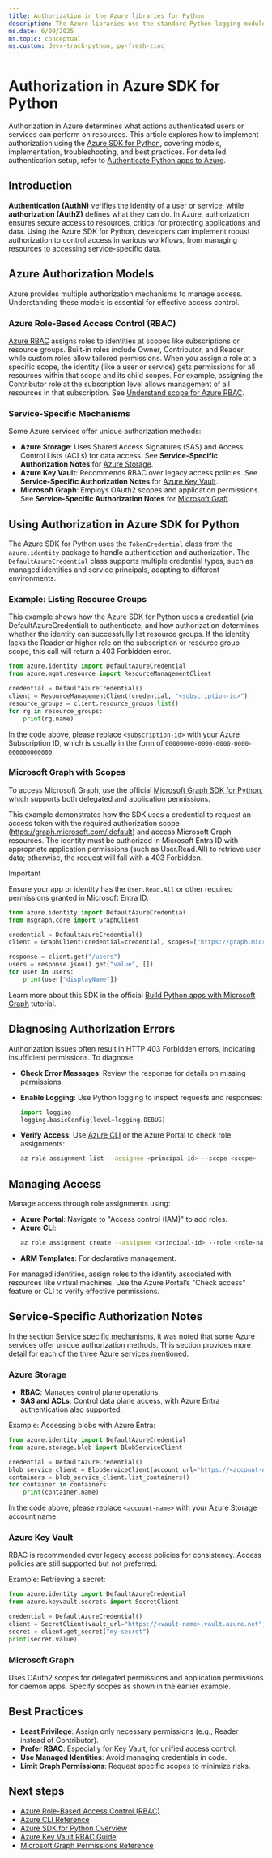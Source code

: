 ```yaml
---
title: Authorization in the Azure libraries for Python
description: The Azure libraries use the standard Python logging module, which is configured on a per-library or per-operation basis.
ms.date: 6/09/2025
ms.topic: conceptual
ms.custom: devx-track-python, py-fresh-zinc
---
```


# Authorization in Azure SDK for Python

Authorization in Azure determines what actions authenticated users or services can perform on resources. This article explores how to implement authorization using the [Azure SDK for Python](/azure/developer/python/sdk/azure-sdk-overview), covering models, implementation, troubleshooting, and best practices. For detailed authentication setup, refer to [Authenticate Python apps to Azure](/azure/developer/python/sdk/authentication/overview).

## Introduction

**Authentication (AuthN)** verifies the identity of a user or service, while **authorization (AuthZ)** defines what they can do. In Azure, authorization ensures secure access to resources, critical for protecting applications and data. Using the Azure SDK for Python, developers can implement robust authorization to control access in various workflows, from managing resources to accessing service-specific data.

## Azure Authorization Models

Azure provides multiple authorization mechanisms to manage access. Understanding these models is essential for effective access control.

### Azure Role-Based Access Control (RBAC)
[Azure RBAC](/azure/role-based-access-control/) assigns roles to identities at scopes like subscriptions or resource groups. Built-in roles include Owner, Contributor, and Reader, while custom roles allow tailored permissions. When you assign a role at a specific scope, the identity (like a user or service) gets permissions for all resources within that scope and its child scopes. For example, assigning the Contributor role at the subscription level allows management of all resources in that subscription. See [Understand scope for Azure RBAC](/azure/role-based-access-control/scope-overview).

### Service-Specific Mechanisms

Some Azure services offer unique authorization methods:

- **Azure Storage**: Uses Shared Access Signatures (SAS) and Access Control Lists (ACLs) for data access. See **Service-Specific Authorization Notes** for [Azure Storage](#azure-storage).
- **Azure Key Vault**: Recommends RBAC over legacy access policies. See **Service-Specific Authorization Notes** for [Azure Key Vault](#azure-key-vault).
- **Microsoft Graph**: Employs OAuth2 scopes and application permissions. See **Service-Specific Authorization Notes** for [Microsoft Graft](#microsoft-graph).


## Using Authorization in Azure SDK for Python

The Azure SDK for Python uses the `TokenCredential` class from the `azure.identity` package to handle authentication and authorization. The `DefaultAzureCredential` class supports multiple credential types, such as managed identities and service principals, adapting to different environments.

### Example: Listing Resource Groups

This example shows how the Azure SDK for Python uses a credential (via DefaultAzureCredential) to authenticate, and how authorization determines whether the identity can successfully list resource groups. If the identity lacks the Reader or higher role on the subscription or resource group scope, this call will return a 403 Forbidden error.

```python
from azure.identity import DefaultAzureCredential
from azure.mgmt.resource import ResourceManagementClient

credential = DefaultAzureCredential()
client = ResourceManagementClient(credential, "<subscription-id>")
resource_groups = client.resource_groups.list()
for rg in resource_groups:
    print(rg.name)
```

In the code above, please replace `<subscription-id>` with your Azure Subscription ID, which is usually in the form of `00000000-0000-0000-0000-000000000000`.

### Microsoft Graph with Scopes

To access Microsoft Graph, use the official [Microsoft Graph SDK for Python](https://github.com/microsoftgraph/msgraph-sdk-python), which supports both delegated and application permissions.

This example demonstrates how the SDK uses a credential to request an access token with the required authorization scope (https://graph.microsoft.com/.default) and access Microsoft Graph resources. The identity must be authorized in Microsoft Entra ID with appropriate application permissions (such as User.Read.All) to retrieve user data; otherwise, the request will fail with a 403 Forbidden.

> [!Important]
> Ensure your app or identity has the `User.Read.All` or other required permissions granted in Microsoft Entra ID.

```python
from azure.identity import DefaultAzureCredential
from msgraph.core import GraphClient

credential = DefaultAzureCredential()
client = GraphClient(credential=credential, scopes=["https://graph.microsoft.com/.default"])

response = client.get("/users")
users = response.json().get("value", [])
for user in users:
    print(user["displayName"])
```

Learn more about this SDK in the official [Build Python apps with Microsoft Graph](/graph/tutorials/python) tutorial.


## Diagnosing Authorization Errors

Authorization issues often result in HTTP 403 Forbidden errors, indicating insufficient permissions. To diagnose:

- **Check Error Messages**: Review the response for details on missing permissions.
- **Enable Logging**: Use Python logging to inspect requests and responses:

  ```python
  import logging
  logging.basicConfig(level=logging.DEBUG)
  ```
- **Verify Access**: Use [Azure CLI](/cli/azure/) or the Azure Portal to check role assignments:

  ```bash
  az role assignment list --assignee <principal-id> --scope <scope>
  ```

## Managing Access

Manage access through role assignments using:

- **Azure Portal**: Navigate to "Access control (IAM)" to add roles.
- **Azure CLI**:
  ```bash
  az role assignment create --assignee <principal-id> --role <role-name> --scope <scope>
  ```
- **ARM Templates**: For declarative management.

For managed identities, assign roles to the identity associated with resources like virtual machines. Use the Azure Portal’s "Check access" feature or CLI to verify effective permissions.

## Service-Specific Authorization Notes

In the section [Service specific mechanisms](#service-specific-mechanisms), it was noted that some Azure services offer unique authorization methods. This section provides more detail for each of the three Azure services mentioned.

### Azure Storage
- **RBAC**: Manages control plane operations.
- **SAS and ACLs**: Control data plane access, with Azure Entra authentication also supported.

Example: Accessing blobs with Azure Entra:

```python
from azure.identity import DefaultAzureCredential
from azure.storage.blob import BlobServiceClient

credential = DefaultAzureCredential()
blob_service_client = BlobServiceClient(account_url="https://<account-name>.blob.core.windows.net", credential=credential)
containers = blob_service_client.list_containers()
for container in containers:
    print(container.name)
```

In the code above, please replace `<account-name>` with your Azure Storage account name.


### Azure Key Vault
RBAC is recommended over legacy access policies for consistency. Access policies are still supported but not preferred.

Example: Retrieving a secret:
```python
from azure.identity import DefaultAzureCredential
from azure.keyvault.secrets import SecretClient

credential = DefaultAzureCredential()
client = SecretClient(vault_url="https://<vault-name>.vault.azure.net", credential=credential)
secret = client.get_secret("my-secret")
print(secret.value)
```

### Microsoft Graph

Uses OAuth2 scopes for delegated permissions and application permissions for daemon apps. Specify scopes as shown in the earlier example.

## Best Practices

- **Least Privilege**: Assign only necessary permissions (e.g., Reader instead of Contributor).
- **Prefer RBAC**: Especially for Key Vault, for unified access control.
- **Use Managed Identities**: Avoid managing credentials in code.
- **Limit Graph Permissions**: Request specific scopes to minimize risks.

## Next steps

- [Azure Role-Based Access Control (RBAC)](/azure/role-based-access-control/)
- [Azure CLI Reference](/cli/azure/)
- [Azure SDK for Python Overview](/azure/developer/python/sdk/azure-sdk-overview)
- [Azure Key Vault RBAC Guide](/azure/key-vault/general/rbac-guide)
- [Microsoft Graph Permissions Reference](/en-us/graph/permissions-reference)